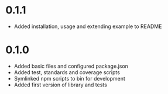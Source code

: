 # 0.1.1

- Added installation, usage and extending example to README

# 0.1.0

- Added basic files and configured package.json
- Added test, standards and coverage scripts
- Symlinked npm scripts to bin for development
- Added first version of library and tests
